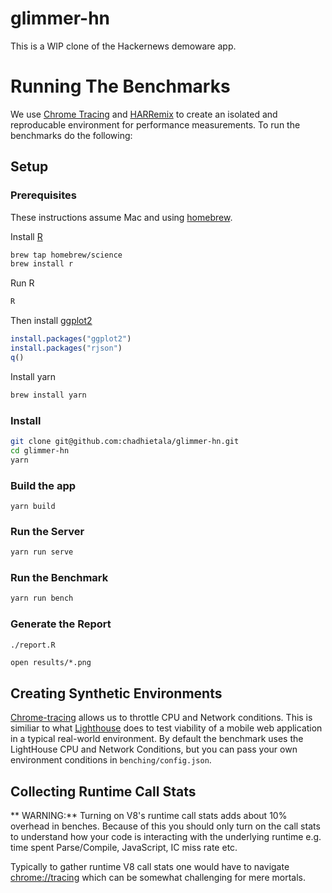 # glimmer-hn

This is a WIP clone of the Hackernews demoware app.

# Running The Benchmarks

We use [Chrome Tracing](https://github.com/krisselden/chrome-tracing) and [HARRemix](https://github.com/krisselden/har-remix) to create an isolated and reproducable environment for performance measurements. To run the benchmarks do the following:

## Setup
### Prerequisites

These instructions assume Mac and using [homebrew](https://brew.sh/).

Install [R](https://www.r-project.org/)
```sh
brew tap homebrew/science
brew install r
```

Run R
```sh
R
```

Then install [ggplot2](http://ggplot2.org/)
```R
install.packages("ggplot2")
install.packages("rjson")
q()
```

Install yarn
```sh
brew install yarn
```

### Install

```sh
git clone git@github.com:chadhietala/glimmer-hn.git
cd glimmer-hn
yarn
```

### Build the app
```
yarn build
```

### Run the Server

```sh
yarn run serve
```

### Run the Benchmark

```sh
yarn run bench
```

### Generate the Report
```sh
./report.R
```

```
open results/*.png
```

## Creating Synthetic Environments

[Chrome-tracing](https://github.com/krisselden/chrome-tracing) allows us to throttle CPU and Network conditions. This is similiar to what [Lighthouse](https://github.com/GoogleChrome/lighthouse) does to test viability of a mobile web application in a typical real-world environment. By default the benchmark uses the LightHouse CPU and Network Conditions, but you can pass your own environment conditions in `benching/config.json`.

## Collecting Runtime Call Stats

** WARNING:** Turning on V8's runtime call stats adds about 10% overhead in benches. Because of this you should only turn on the call stats to understand how your code is interacting with the underlying runtime e.g. time spent Parse/Compile, JavaScript, IC miss rate etc.

Typically to gather runtime V8 call stats one would have to navigate [chrome://tracing](chrome://tracing) which can be somewhat challenging for mere mortals.
